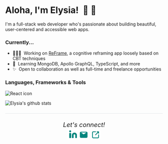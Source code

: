 # Aloha, I'm Elysia!  🌺 🌴

I'm a full-stack web developer who's passionate about building beautiful, user-centered and accessible web apps. 

### Currently...
- 👩🏻‍💻  Working on [ReFrame](https://github.com/elysiagabe/reframe), a cognitive reframing app loosely based on CBT techniques
- 🌱  Learning MongoDB, Apollo GraphQL, TypeScript, and more
- ✨  Open to collaboration as well as full-time and freelance opportunities

### Languages, Frameworks & Tools

<img src="./assets/skills/react.png" width="30px" alt="React icon" />


![Elysia's github stats](https://github-readme-stats.vercel.app/api?username=elysiagabe&show_icons=true&title_color=00857D&icon_color=00857D&text_color=333333&bg_color=F6F3EE)

<hr style="background-color: #e1e4e8; margin: 24px 0"/>

<div align="center" style="font-size: 20px">
    <em>Let's connect!</em>
    <br />
    <a href="https://www.linkedin.com/in/elysia-gabe"><img src="./assets/linkedin.png" width="36px" alt="linkedin icon</a>
    <a href="mailto:elysiagabe@gmail.com"><img src="./assets/email.png" width="32px" alt="email icon"></a>
    <a href="http://elysiagabe.com"><img src="./assets/portfolioLink.png" width="32px" alt="portfolio icon" /></a>
</div>

